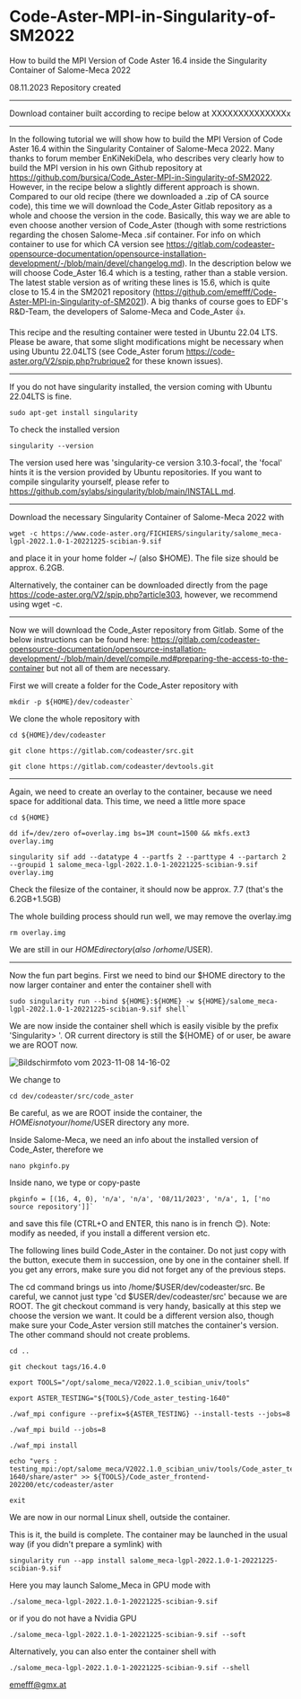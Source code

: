 # Code-Aster-MPI-in-Singularity-of-SM2022
How to build the MPI Version of Code Aster 16.4 inside the Singularity Container of Salome-Meca 2022 

08.11.2023 Repository created

________________________________________________________________________________________________________
Download container built according to recipe below at  XXXXXXXXXXXXXXx


________________________________________________________________________________________________________

In the following tutorial we will show how to build the MPI Version of Code Aster 16.4 within the Singularity Container of Salome-Meca 2022. Many thanks to forum member EnKiNekiDela, who describes very clearly how to build the MPI version in his own Github repository at https://github.com/bursica/Code_Aster-MPI-in-Singularity-of-SM2022. However, in the recipe below a slightly different approach is shown.
Compared to our old recipe (there we downloaded a .zip of CA source code), this time we will download the Code_Aster Gitlab repository as a whole and choose the version in the code. Basically, this way we are able to even choose another version of Code_Aster (though with some restrictions regarding the chosen Salome-Meca .sif container. For info on which container to use for which CA version see https://gitlab.com/codeaster-opensource-documentation/opensource-installation-development/-/blob/main/devel/changelog.md). In the description below we will choose Code_Aster 16.4 which is a testing, rather than a stable version. The latest stable version as of writing these lines is 15.6, which is quite close to 15.4 in the SM2021 repository (https://github.com/emefff/Code-Aster-MPI-in-Singularity-of-SM2021). A big thanks of course goes to EDF's R&D-Team, the developers of Salome-Meca and Code_Aster 👍. 

This recipe and the resulting container were tested in Ubuntu 22.04 LTS. Please be aware, that some slight modifications might be necessary when using Ubuntu 22.04LTS (see Code_Aster forum https://code-aster.org/V2/spip.php?rubrique2 for these known issues).
________________________________________________________________________________________________________

If you do not have singularity installed, the version coming with Ubuntu 22.04LTS is fine.
```
sudo apt-get install singularity
```
To check the installed version 

```
singularity --version
```

The version used here was 'singularity-ce version 3.10.3-focal', the 'focal' hints it is the version provided by Ubuntu repositories.
If you want to compile singularity yourself, please refer to https://github.com/sylabs/singularity/blob/main/INSTALL.md.

________________________________________________________________________________________________________
Download the necessary Singularity Container of Salome-Meca 2022 with 

```
wget -c https://www.code-aster.org/FICHIERS/singularity/salome_meca-lgpl-2022.1.0-1-20221225-scibian-9.sif
```

and place it in your home folder ~/ (also $HOME). The file size should be approx. 6.2GB. 

Alternatively, the container can be downloaded directly from the page https://code-aster.org/V2/spip.php?article303, however, we recommend using wget -c.

________________________________________________________________________________________________________
Now we will download the Code_Aster repository from Gitlab. Some of the below instructions can be found here: https://gitlab.com/codeaster-opensource-documentation/opensource-installation-development/-/blob/main/devel/compile.md#preparing-the-access-to-the-container but not all of them are necessary.

First we will create a folder for the Code_Aster repository with

```
mkdir -p ${HOME}/dev/codeaster`
```

We clone the whole repository with

```
cd ${HOME}/dev/codeaster

git clone https://gitlab.com/codeaster/src.git

git clone https://gitlab.com/codeaster/devtools.git
```
________________________________________________________________________________________________________
Again, we need to create an overlay to the container, because we need space for additional data. This time, we need a little more space

```
cd ${HOME}

dd if=/dev/zero of=overlay.img bs=1M count=1500 && mkfs.ext3 overlay.img

singularity sif add --datatype 4 --partfs 2 --parttype 4 --partarch 2 --groupid 1 salome_meca-lgpl-2022.1.0-1-20221225-scibian-9.sif overlay.img
```
Check the filesize of the container, it should now be approx. 7.7 (that's the 6.2GB+1.5GB)

The whole building process should run well, we may remove the overlay.img

```
rm overlay.img
```

We are still in our $HOME directory (also ~/ or home/$USER).
________________________________________________________________________________________________________
Now the fun part begins. First we need to bind our $HOME directory to the now larger container and enter the container shell with

```
sudo singularity run --bind ${HOME}:${HOME} -w ${HOME}/salome_meca-lgpl-2022.1.0-1-20221225-scibian-9.sif shell`
```

We are now inside the container shell which is easily visible by the prefix 'Singularity> '. OR current directory is still the ${HOME} of or user, be aware we are ROOT now.

![Bildschirmfoto vom 2023-11-08 14-16-02](https://github.com/emefff/Code-Aster-MPI-in-Singularity-of-SM2022/assets/89903493/702dae4a-771c-40fa-a5ef-fa39c2723ed4)

We change to

```
cd dev/codeaster/src/code_aster
```

Be careful, as we are ROOT inside the container, the ${HOME} is not your /home/$USER directory any more.

Inside Salome-Meca, we need an info about the installed version of Code_Aster, therefore we

```
nano pkginfo.py
```

Inside nano, we type or copy-paste

```
pkginfo = [(16, 4, 0), 'n/a', 'n/a', '08/11/2023', 'n/a', 1, ['no source repository']]`
```

and save this file (CTRL+O and ENTER, this nano is in french 😊).
Note: modify as needed, if you install a different version etc.

The following lines build Code_Aster in the container. Do not just copy with the button, execute them in succession, one by one in the container shell.
If you get any errors, make sure you did not forget any of the previous steps. 

The cd command brings us into /home/$USER/dev/codeaster/src. Be careful, we cannot just type 'cd $USER/dev/codeaster/src' because we are ROOT.
The git checkout command is very handy, basically at this step we choose the version we want. It could be a different version also, though make sure your Code_Aster version still matches the container's version.
The other command should not create problems.

```
cd ..

git checkout tags/16.4.0

export TOOLS="/opt/salome_meca/V2022.1.0_scibian_univ/tools"

export ASTER_TESTING="${TOOLS}/Code_aster_testing-1640"

./waf_mpi configure --prefix=${ASTER_TESTING} --install-tests --jobs=8

./waf_mpi build --jobs=8

./waf_mpi install

echo "vers : testing_mpi:/opt/salome_meca/V2022.1.0_scibian_univ/tools/Code_aster_testing-1640/share/aster" >> ${TOOLS}/Code_aster_frontend-202200/etc/codeaster/aster

exit
```

We are now in our normal Linux shell, outside the container. 

This is it, the build is complete. The container may be launched in the usual way (if you didn't prepare a symlink) with 

```
singularity run --app install salome_meca-lgpl-2022.1.0-1-20221225-scibian-9.sif
```

Here you may launch Salome_Meca in GPU mode with

```
./salome_meca-lgpl-2022.1.0-1-20221225-scibian-9.sif
```

or if you do not have a Nvidia GPU

```
./salome_meca-lgpl-2022.1.0-1-20221225-scibian-9.sif --soft
```

Alternatively, you can also enter the container shell with

```
./salome_meca-lgpl-2022.1.0-1-20221225-scibian-9.sif --shell
```

emefff@gmx.at












